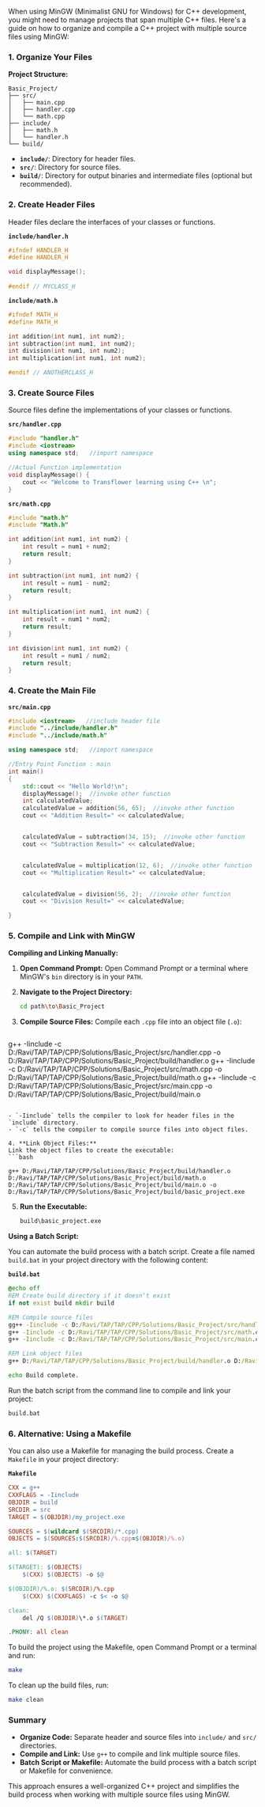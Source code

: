 When using MinGW (Minimalist GNU for Windows) for C++ development, you might need to manage projects that span multiple C++ files. Here's a guide on how to organize and compile a C++ project with multiple source files using MinGW:

### 1. **Organize Your Files**

**Project Structure:**

```
Basic_Project/
├── src/
│   ├── main.cpp
│   ├── handler.cpp
│   └── math.cpp
├── include/
│   ├── math.h
│   └── handler.h
└── build/
```

- **`include/`**: Directory for header files.
- **`src/`**: Directory for source files.
- **`build/`**: Directory for output binaries and intermediate files (optional but recommended).

### 2. **Create Header Files**

Header files declare the interfaces of your classes or functions.

**`include/handler.h`**
```cpp
#ifndef HANDLER_H
#define HANDLER_H

void displayMessage();
 
#endif // MYCLASS_H
```

**`include/math.h`**
```cpp
#ifndef MATH_H
#define MATH_H

int addition(int num1, int num2);
int subtraction(int num1, int num2);
int division(int num1, int num2);
int multiplication(int num1, int num2);

#endif // ANOTHERCLASS_H
```

### 3. **Create Source Files**

Source files define the implementations of your classes or functions.

**`src/handler.cpp`**
```cpp
#include "handler.h"
#include <iostream>
using namespace std;   //import namespace

//Actual Function implementation
void displayMessage() {
    cout << "Welcome to Transflower learning using C++ \n";
}
```

**`src/math.cpp`**
```cpp
#include "math.h"
#include "Math.h"

int addition(int num1, int num2) {
    int result = num1 + num2;
    return result;
}

int subtraction(int num1, int num2) {
    int result = num1 - num2;
    return result;
}

int multiplication(int num1, int num2) {
    int result = num1 * num2;
    return result;
}

int division(int num1, int num2) {
    int result = num1 / num2;
    return result;
}
```

### 4. **Create the Main File**

**`src/main.cpp`**
```cpp
#include <iostream>   //include header file
#include "../include/handler.h"
#include "../include/math.h"

using namespace std;   //import namespace

//Entry Point Function : main
int main()
{
    std::cout << "Hello World!\n";
    displayMessage();  //invoke other function   
    int calculatedValue;   
    calculatedValue = addition(56, 65);  //invoke other function
    cout << "Addition Result=" << calculatedValue;


    calculatedValue = subtraction(34, 15);  //invoke other function
    cout << "Subtraction Result=" << calculatedValue;


    calculatedValue = multiplication(12, 6);  //invoke other function
    cout << "Multiplication Result=" << calculatedValue;


    calculatedValue = division(56, 2);  //invoke other function
    cout << "Division Result=" << calculatedValue;

}


```

### 5. **Compile and Link with MinGW**

**Compiling and Linking Manually:**

1. **Open Command Prompt:**
   Open Command Prompt or a terminal where MinGW's `bin` directory is in your `PATH`.

2. **Navigate to the Project Directory:**
   ```bash
   cd path\to\Basic_Project
   ```

3. **Compile Source Files:**
   Compile each `.cpp` file into an object file (`.o`):
   ```bash
   
g++ -Iinclude -c D:/Ravi/TAP/TAP/CPP/Solutions/Basic_Project/src/handler.cpp -o D:/Ravi/TAP/TAP/CPP/Solutions/Basic_Project/build/handler.o
g++ -Iinclude -c D:/Ravi/TAP/TAP/CPP/Solutions/Basic_Project/src/math.cpp -o D:/Ravi/TAP/TAP/CPP/Solutions/Basic_Project/build/math.o
g++ -Iinclude -c D:/Ravi/TAP/TAP/CPP/Solutions/Basic_Project/src/main.cpp -o D:/Ravi/TAP/TAP/CPP/Solutions/Basic_Project/build/main.o

   ```

   - `-Iinclude` tells the compiler to look for header files in the `include` directory.
   - `-c` tells the compiler to compile source files into object files.

4. **Link Object Files:**
   Link the object files to create the executable:
   ```bash
  
g++ D:/Ravi/TAP/TAP/CPP/Solutions/Basic_Project/build/handler.o D:/Ravi/TAP/TAP/CPP/Solutions/Basic_Project/build/math.o D:/Ravi/TAP/TAP/CPP/Solutions/Basic_Project/build/main.o -o D:/Ravi/TAP/TAP/CPP/Solutions/Basic_Project/build/basic_project.exe
   ```

5. **Run the Executable:**
   ```bash
   build\basic_project.exe
   ```

**Using a Batch Script:**

You can automate the build process with a batch script. Create a file named `build.bat` in your project directory with the following content:

**`build.bat`**
```bat
@echo off
REM Create build directory if it doesn't exist
if not exist build mkdir build

REM Compile source files
gg++ -Iinclude -c D:/Ravi/TAP/TAP/CPP/Solutions/Basic_Project/src/handler.cpp -o D:/Ravi/TAP/TAP/CPP/Solutions/Basic_Project/build/handler.o
g++ -Iinclude -c D:/Ravi/TAP/TAP/CPP/Solutions/Basic_Project/src/math.cpp -o D:/Ravi/TAP/TAP/CPP/Solutions/Basic_Project/build/math.o
g++ -Iinclude -c D:/Ravi/TAP/TAP/CPP/Solutions/Basic_Project/src/main.cpp -o D:/Ravi/TAP/TAP/CPP/Solutions/Basic_Project/build/main.o

REM Link object files
g++ D:/Ravi/TAP/TAP/CPP/Solutions/Basic_Project/build/handler.o D:/Ravi/TAP/TAP/CPP/Solutions/Basic_Project/build/math.o D:/Ravi/TAP/TAP/CPP/Solutions/Basic_Project/build/main.o -o D:/Ravi/TAP/TAP/CPP/Solutions/Basic_Project/build/basic_project.exe

echo Build complete.
```

Run the batch script from the command line to compile and link your project:
```bash
build.bat
```

### 6. **Alternative: Using a Makefile**

You can also use a Makefile for managing the build process. Create a `Makefile` in your project directory:

**`Makefile`**
```makefile
CXX = g++
CXXFLAGS = -Iinclude
OBJDIR = build
SRCDIR = src
TARGET = $(OBJDIR)/my_project.exe

SOURCES = $(wildcard $(SRCDIR)/*.cpp)
OBJECTS = $(SOURCES:$(SRCDIR)/%.cpp=$(OBJDIR)/%.o)

all: $(TARGET)

$(TARGET): $(OBJECTS)
	$(CXX) $(OBJECTS) -o $@

$(OBJDIR)/%.o: $(SRCDIR)/%.cpp
	$(CXX) $(CXXFLAGS) -c $< -o $@

clean:
	del /Q $(OBJDIR)\*.o $(TARGET)

.PHONY: all clean
```

To build the project using the Makefile, open Command Prompt or a terminal and run:
```bash
make
```

To clean up the build files, run:
```bash
make clean
```

### Summary

- **Organize Code:** Separate header and source files into `include/` and `src/` directories.
- **Compile and Link:** Use `g++` to compile and link multiple source files.
- **Batch Script or Makefile:** Automate the build process with a batch script or Makefile for convenience.

This approach ensures a well-organized C++ project and simplifies the build process when working with multiple source files using MinGW.
